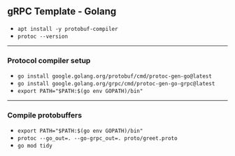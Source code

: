 ## gRPC Template - Golang

-   `apt install -y protobuf-compiler`
-   `protoc --version`

---

### Protocol compiler setup

-   `go install google.golang.org/protobuf/cmd/protoc-gen-go@latest`
-   `go install google.golang.org/grpc/cmd/protoc-gen-go-grpc@latest`
-   `export PATH="$PATH:$(go env GOPATH)/bin"`

---

### Compile protobuffers

-   `export PATH="$PATH:$(go env GOPATH)/bin"`
-   `protoc --go_out=. --go-grpc_out=. proto/greet.proto`
-   `go mod tidy`
